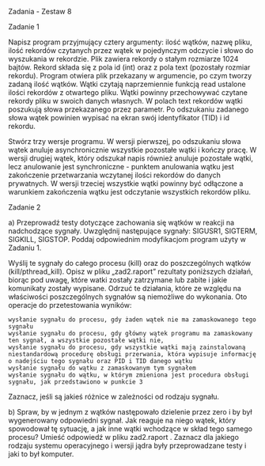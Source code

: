 Zadania - Zestaw 8

Zadanie 1

Napisz program przyjmujący cztery argumenty: ilość wątków, nazwę pliku, ilość rekordów czytanych przez wątek w pojedynczym odczycie i słowo do wyszukania w rekordzie. Plik zawiera rekordy o stałym rozmiarze 1024 bajtów. Rekord składa się z pola id (int) oraz z pola text (pozostały rozmiar rekordu). Program otwiera plik przekazany w argumencie, po czym tworzy zadaną ilość wątków. Wątki czytają naprzemiennie funkcją read ustalone ilości rekordów z otwartego pliku. Wątki powinny przechowywać czytane rekordy pliku w swoich danych własnych. W polach text rekordów wątki poszukują słowa przekazanego przez parametr. Po odszukaniu zadanego słowa wątek powinien wypisać na ekran swój identyfikator (TID) i id rekordu.

Stwórz trzy wersje programu. W wersji pierwszej, po odszukaniu słowa wątek anuluje asynchronicznie wszystkie pozostałe wątki i kończy pracę. W wersji drugiej wątek, który odszukał napis również anuluje pozostałe wątki, lecz anulowanie jest synchroniczne - punktem anulowania wątku jest zakończenie przetwarzania wczytanej ilości rekordów do danych prywatnych. W wersji trzeciej wszystkie wątki powinny być odłączone a warunkiem zakończenia wątku jest odczytanie wszystkich rekordów pliku.

Zadanie 2

a) Przeprowadź testy dotyczące zachowania się wątków w reakcji na nadchodzące sygnały. Uwzględnij następujące sygnały: SIGUSR1, SIGTERM, SIGKILL, SIGSTOP. Poddaj odpowiednim modyfikacjom program użyty w Zadaniu 1.

Wyślij te sygnały do całego procesu (kill) oraz do poszczególnych wątków (kill/pthread_kill). Opisz w pliku „zad2.raport” rezultaty poniższych działań, biorąc pod uwagę, które watki zostały zatrzymane lub zabite i jakie komunikaty zostały wypisane. Odrzuć te działania, które ze względu na właściwości poszczególnych sygnałów są niemożliwe do wykonania.
Oto operacje do przetestowania wyników:

    wysłanie sygnału do procesu, gdy żaden wątek nie ma zamaskowanego tego sygnału
    wysłanie sygnału do procesu, gdy główny wątek programu ma zamaskowany ten sygnał, a wszystkie pozostałe wątki nie,
    wysłanie sygnału do procesu, gdy wszystkie wątki mają zainstalowaną niestandardową procedurę obsługi przerwania, która wypisuje informację o nadejściu tego sygnału oraz PID i TID danego wątku
    wysłanie sygnału do wątku z zamaskowanym tym sygnałem
    wysłanie sygnału do wątku, w którym zmieniona jest procedura obsługi sygnału, jak przedstawiono w punkcie 3

Zaznacz, jeśli są jakieś różnice w zależności od rodzaju sygnału.

b) Spraw, by w jednym z wątków następowało dzielenie przez zero i by był wygenerowany odpowiedni sygnał. Jak reaguje na niego wątek, który spowodował tę sytuację, a jak inne wątki wchodzące w skład tego samego procesu? Umieść odpowiedź w pliku zad2.raport . Zaznacz dla jakiego rodzaju systemu operacyjnego i wersji jądra były przeprowadzane testy i jaki to był komputer.
